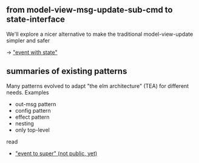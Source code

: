 ## from model-view-msg-update-sub-cmd to state-interface

We'll explore a nicer alternative to make the traditional model-view-update simpler and safer

→ ["event with state"](event-with-state.md)

## summaries of existing patterns

Many patterns evolved to adapt "the elm architecture" (TEA) for different needs. Examples
- out-msg pattern
- config pattern
- effect pattern
- nesting
- only top-level

read
  - ["event to super" (not public, yet)](event-to-super.md)
